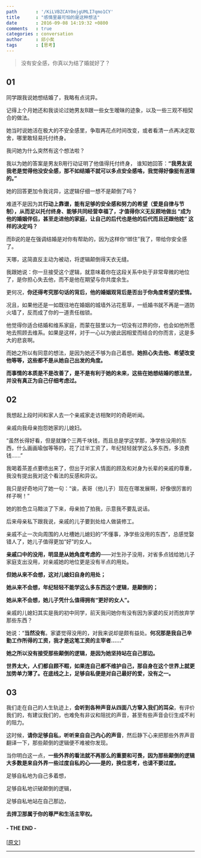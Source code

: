 ```yaml
---
path       : '/KiLVBZCAY0mjgUMLI7qmo1CY'
title      : "感情里最可怕的是这种想法"
date       : 2016-09-08 14:19:32 +0800
comments   : true
categories : conversation
author     : 邱小矣
tags       : [思考]
---
```


> 没有安全感，你真以为结了婚就好了？

## 01

同学跟我说她想结婚了，我略有点诧异。

记得上个月她还和我谈论过她男友B跟一些女生暧昧的迹象，以及一些三观不相契合的做法。

她当时说她活在极大的不安全感里，争取再花点时间改变，或者看清一点再决定取舍，哪里敢轻易托付终身。

我问她为什么突然有这个想法啦？

我以为她的答案是男友B用行动证明了他值得托付终身， 谁知她回答：**“我男友说我老是觉得他没安全感，那不如结婚不就可以多点安全感咯，我觉得好像挺有道理的。”**

她的回答更加令我诧异，这逻辑仔细一想不是颠倒了吗？

<!--more-->

难道不是因为其**行动上靠谱，能有足够的安全感和努力的希望（爱是自律与节制），从而足以托付终身、能够共同经营幸福了，才值得你义无反顾地做出 “成为他的婚姻伴侣，甚至走进他的家庭，让自己的后代也是他的后代而且还跟他姓” 这样的决定吗？**

而B说的是在强调结婚是对你有帮助的，因为这样你“绑住”我了，带给你安全感了。

天哪，这简直反主动为被动，将逻辑颠倒得天衣无缝。

我跟她说：你一旦接受这个逻辑，就意味着你在这段关系中处于非常卑微的地位了，是你担心失去他，而不是他在期望与你共度余生。

更何况，**你还得考究那句话的背后，他的婚姻观背后是否出于你角度希望的爱情。**

况且，如果他还是一如既往地在婚姻的城墙外沾花惹草，一纸婚书就不再是一道防火墙了，反而成了你的一道责任枷锁。

他觉得你适合结婚和维系家庭，而蒙在鼓里以为一切没有过界的你，也会如他所愿地去照顾去维系。如果是这样，对于一心以为彼此因相爱而结合的你而言，这是多大的悲哀啊。

而她之所以有同意的想法，是因为她还不够为自己着想。**她担心失去他、希望改变他等等，这些都不是从她自己出发的角度。**

**而事情的本质是不是改善了，是不是有利于她的未来，这些在她想结婚的想法里，并没有真正为自己仔细考虑过。**

## 02

我想起上段时间和家人去一个亲戚家走访相聚时的奇葩听闻。

亲戚向我母亲抱怨她家的儿媳妇。

“虽然长得好看，但是就赚个三两千块钱，而且总是学这学那，净学些没用的东西，什么画画瑜伽等等的，花了过半工资了，年纪轻轻就学这么多东西，多浪费钱......”

我喝着茶差点要喷出来了，但出于对家人情面的顾及和对身为长辈的亲戚的尊重，我没有提出我对这个看法的反感和异议。

我只是好奇地问了她一句：“诶，表哥（他儿子）现在在哪发展啊，好像很厉害的样子啊！”

她的脸色立马黯淡了下来，母亲拍了拍我，示意我不要乱说话。

后来母亲私下跟我说，亲戚的儿子要到处给人做装修工。

亲戚不止一次向周围的人吐槽她儿媳妇的“不懂事，净学些没用的东西”，总感觉娶错人了，她儿子值得更加“好”的女人。

**亲戚口中的没用，明显是从她角度考虑的**——对生孙子没用，对省多点钱给她儿子家庭支出没用，对亲戚她的地位更是没有半点的用处。

**但她从来不会想，这对儿媳妇自身的用处；**

**她从来不会想，年纪轻轻不能学这么多东西这个逻辑，是颠倒的；**

**她从来不会想，她儿子凭什么值得拥有“更好的女人”。**

亲戚的儿媳妇其实是我的初中同学，前天我问她你有没有因为家婆的反对而放弃学那些东西？

她说：“**当然没有**。家婆觉得没用的，对我来说却是颇有益处。**何况那是我自己辛勤工作所得的工资，我才是这笔工资的主宰者......”**

**她之所以没有接受那些颠倒的逻辑，是因为她坚持站在自己那边。**

**世界太大，人们都自顾不暇，如果连自己都不维护自己，那自身在这个世界上就更加势单力薄了。在底线之上，足够自私便是对自己最好的爱，没有之一。**

## 03

我们走在自己的人生轨迹上，**会听到各种声音从四面八方窜入我们的耳朵**，有评价我们的，有建议我们的，也难免有非议和阻扰的声音，甚至有些声音会衍生成不利的阻力。

这时候，**请你足够自私，听听来自自己内心的声音**，然后静下心来把那些外界声音翻译一下，那些颠倒的逻辑便不难被你发现。

当你明白这一点，**一些外界的看法就不再那么的重要和可畏，因为那些颠倒的逻辑大多数是来自外界一些过度自私的心——是的，换位思考，也请不要过度。**

足够自私地为自己多着想，

足够自私地识破颠倒的逻辑，

足够自私地站在自己那边，

**去捍卫那属于你的尊严和生活主宰权。**

#### - THE END -

[<a target="_blank" href="http://mp.weixin.qq.com/s?__biz=MzAxNTA3MDUwNA==&mid=2651594740&idx=3&sn=d288f74932cda6dc2d1739d14cc446d7&chksm=80711bb3b70692a54d258bab6371bbe2254e6c159f42b1d1c1b6b28b30807447540944e27b12&scene=0#rd">原文</a>]

***
